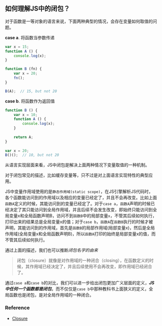 ## 如何理解JS中的闭包？

对于函数是一等对象的语言来说，下面两种典型的情况，会存在变量如何取值的问题。

**case a**. 将函数当参数传递
```javascript
var x = 15;
function A () {
    console.log(x);
}

function B (fn) {
    var x = 20;
    fn();
}

B(A);  // 15, but not 20
```

**case b**. 将函数作为返回值
```javascript
function B () {
    var x = 10;
    function A () {
        console.log(x);
    }
    
    return A;
}
    
var x = 20;
B()();  // 10, but not 20
```

从语言实现层面来看，JS中闭包是解决上面两种情况下变量取值的一种机制。

对于闭包常见的描述，比如缓存变量等，只不过是对上面语言实现特性的典型应用。

JS中变量作用域使用的是`静态作用域(static scope)`，在JS引擎解析JS代码时，各个函数能访问到的作用域以及相应的变量已经定了，并且不会再改变。比如上面`函数A`定义的时候，其能访问到的变量已经定了。对于`case a`，`函数A`声明的时候已经决定了其只能访问到全局作用域，并且后续不会发生改变，即始终只能访问到全局变量x和全局函数声明B，访问不到`函数B`中的局部变量`x`，不管其后续如何执行，打印出来的结果总是全局变量x的值；对于`case b`，`函数A`在`函数B`执行的时候才被声明，其能访问到的作用域，首先是`函数B`的局部作用域(局部变量x)，然后是全局作用域(全局变量x和全局函数声明B)，所以`函数A`打印的始终是局部变量x的值，而不管其后续如何执行。

通过上面的描述，我们也可以推断*闭包名字的由来*

> 闭包（closure）就像是对作用域的一种闭合（closing），在函数定义的时候，其作用域已经决定了，并且后续使用不会再改变，即作用域已经闭合了。

通过`case a`和`case b`的对比，我们可以进一步给出闭包更加广义层面的定义，***JS中任何一个函数都是闭包***，而不仅仅是`case b`中那种教科书上面狭义的定义，全局函数也是闭包，是对全局作用域的一种闭合。

### Reference
- [Closure](http://dmitrysoshnikov.com/ecmascript/chapter-6-closures/)
